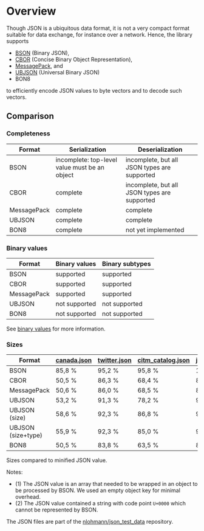 # Overview

Though JSON is a ubiquitous data format, it is not a very compact format suitable for data exchange, for instance over a network. Hence, the library supports

- [BSON](bson.md) (Binary JSON),
- [CBOR](cbor.md) (Concise Binary Object Representation),
- [MessagePack](messagepack.md), and
- [UBJSON](ubjson.md) (Universal Binary JSON)
- BON8

to efficiently encode JSON values to byte vectors and to decode such vectors.

## Comparison

### Completeness

| Format      | Serialization                                 | Deserialization                              |
| ----------- |---------------------------------------------- | -------------------------------------------- |
| BSON        | incomplete: top-level value must be an object | incomplete, but all JSON types are supported |
| CBOR        | complete                                      | incomplete, but all JSON types are supported |
| MessagePack | complete                                      | complete                                     |
| UBJSON      | complete                                      | complete                                     |
| BON8        | complete                                      | not yet implemented                          |

### Binary values

| Format      | Binary values | Binary subtypes |
| ----------- | ------------- | --------------- |
| BSON        | supported     | supported       |
| CBOR        | supported     | supported       |
| MessagePack | supported     | supported       |
| UBJSON      | not supported | not supported   |
| BON8        | not supported | not supported   |

See [binary values](../binary_values.md) for more information.

### Sizes

| Format             | [canada.json](https://github.com/nlohmann/json_test_data/blob/master/nativejson-benchmark/canada.json) | [twitter.json](https://github.com/nlohmann/json_test_data/blob/master/nativejson-benchmark/twitter.json) | [citm_catalog.json](https://github.com/nlohmann/json_test_data/blob/master/nativejson-benchmark/citm_catalog.json) | [jeopardy.json](https://github.com/nlohmann/json_test_data/blob/master/jeopardy/jeopardy.json) | [sample.json](https://github.com/nlohmann/json_test_data/blob/master/json_testsuite/sample.json) |
| ------------------ | ----------- | ------------ | ----------------- | ------------- | ------------- |
| BSON               | 85,8 %      | 95,2 %       | 95,8 %            | 106,7 % (1)      | N/A (2)      |
| CBOR               | 50,5 %      | 86,3 %       | 68,4 %            | 88,0 %        | 87,2 %        |
| MessagePack        | 50,6 %      | 86,0 %       | 68,5 %            | 87,9 %        | 87,2 %        |
| UBJSON             | 53,2 %      | 91,3 %       | 78,2 %            | 96,6 %        | 88,2 %        |
| UBJSON (size)      | 58,6 %      | 92,3 %       | 86,8 %            | 97,4 %        | 89,3 %        |
| UBJSON (size+type) | 55,9 %      | 92,3 %       | 85,0 %            | 95,0 %        | 89,5 %        |
| BON8               | 50,5 %      | 83,8 %       | 63,5 %            | 87,5 %        | 85,6 %        |

Sizes compared to minified JSON value.

Notes:

- (1) The JSON value is an array that needed to be wrapped in an object to be processed by BSON. We used an empty object key for minimal overhead.
- (2) The JSON value contained a string with code point `U+0000` which cannot be represented by BSON.

The JSON files are part of the [nlohmann/json_test_data](https://github.com/nlohmann/json_test_data) repository.
